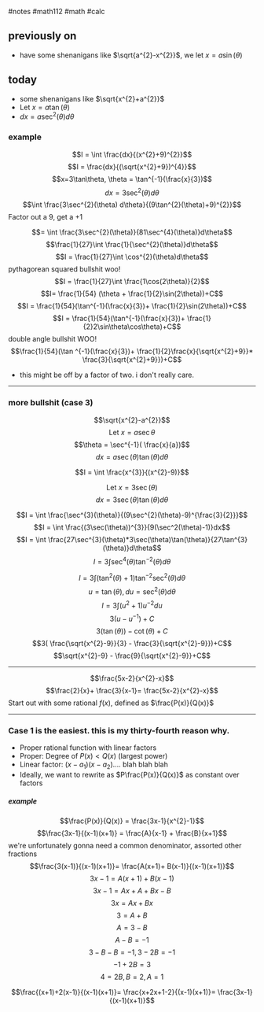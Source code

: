 #notes #math112 #math #calc

## previously on
- have some shenanigans like $\sqrt{a^{2}-x^{2}}$, we let $x=a\sin(\theta)$

## today
- some shenanigans like $\sqrt{x^{2}+a^{2}}$
- Let $x=a\tan(\theta)$
- $dx=a\sec^{2}(\theta)d\theta$

### example
$$I = \int \frac{dx}{(x^{2}+9)^{2}}$$
$$I = \frac{dx}{(\sqrt{x^{2}+9})^{4}}$$
$$x=3\tan\theta, \theta = \tan^{-1}(\frac{x}{3})$$
$$dx=3\sec^{2}(\theta)d\theta$$
$$\int \frac{3\sec^{2}(\theta) d\theta}{(9\tan^{2}(\theta)+9)^{2}}$$
Factor out a 9, get a +1

$$= \int \frac{3\sec^{2}(\theta)}{81\sec^{4}(\theta)}d\theta$$
$$\frac{1}{27}\int \frac{1}{\sec^{2}(\theta)}d\theta$$
$$I = \frac{1}{27}\int \cos^{2}(\theta)d\theta$$
pythagorean squared bullshit woo!
$$I = \frac{1}{27}\int \frac{1\cos(2\theta)}{2}$$
$$I= \frac{1}{54} (\theta + \frac{1}{2}\sin(2\theta))+C$$
$$I = \frac{1}{54}(\tan^{-1}(\frac{x}{3})+ \frac{1}{2}\sin(2\theta))+C$$
$$I = \frac{1}{54}(\tan^{-1}(\frac{x}{3})+ \frac{1}{2}2\sin\theta\cos\theta)+C$$
double angle bullshit WOO!
$$\frac{1}{54}(\tan ^{-1}(\frac{x}{3})+ \frac{1}{2}\frac{x}{\sqrt{x^{2}+9}}* \frac{3}{\sqrt{x^{2}+9}})+C$$
- this might be off by a factor of two. i don't really care.


------------------------

### more bullshit (case 3)
$$\sqrt{x^{2}-a^{2}}$$
$$\text{Let }x=a\sec\theta$$
$$\theta = \sec^{-1}( \frac{x}{a})$$
$$dx = a\sec(\theta)\tan(\theta)d\theta$$

$$I = \int \frac{x^{3}}{(x^{2}-9)}$$

$$\text{Let } x= 3\sec(\theta)$$
$$dx = 3\sec(\theta)\tan(\theta)d\theta$$

$$I = \int \frac{\sec^{3}(\theta)}{(9\sec^{2}(\theta)-9)^{\frac{3}{2}}}$$
$$I = \int \frac{(3\sec(\theta))^{3}}{9(\sec^2(\theta)-1)}dx$$
$$I = \int \frac{27\sec^{3}(\theta)*3\sec(\theta)\tan(\theta)}{27\tan^{3}(\theta)}d\theta$$
$$I = 3 \int \sec^{4}(\theta)\tan^{-2}(\theta)d\theta$$

$$I = 3 \int (\tan^{2}(\theta)+1)\tan^{-2}\sec^{2}(\theta)d\theta$$
$$u = \tan(\theta), du = \sec^{2}(\theta)d\theta$$
$$I = 3 \int(u^{2}+1)u^{-2}du$$
$$3(u-u^{-1})+C$$
$$3(\tan(\theta))-\cot(\theta)+C$$
$$3( \frac{\sqrt{x^{2}-9}}{3} - \frac{3}{\sqrt{x^{2}-9}})+C$$
$$\sqrt{x^{2}-9} - \frac{9}{\sqrt{x^{2}-9}}+C$$


---

$$\frac{5x-2}{x^{2}-x}$$
$$\frac{2}{x}+ \frac{3}{x-1}= \frac{5x-2}{x^{2}-x}$$
Start out with some rational $f(x)$, defined as $\frac{P(x)}{Q(x)}$ 

---

### Case 1 is the easiest. this is my thirty-fourth reason why.
- Proper rational function with linear factors
- Proper: Degree of $P(x)<Q(x)$ (largest power)
- Linear factor: $(x-a_{1})(x-a_{2})....$ blah blah blah 
- Ideally, we want to rewrite as $P\frac{P(x)}{Q(x)}$ as constant over factors

##### example
$$\frac{P(x)}{Q(x)} = \frac{3x-1}{x^{2}-1}$$
$$\frac{3x-1}{(x-1)(x+1)} = \frac{A}{x-1} + \frac{B}{x+1}$$
we're unfortunately gonna need a common denominator, assorted other fractions
$$\frac{3(x-1)}{(x-1)(x+1)}= \frac{A(x+1)+ B(x-1)}{(x-1)(x+1)}$$
$$3x-1= A(x+1)+B(x-1)$$
$$3x-1 = Ax+A +Bx-B$$
$$3x=Ax+Bx$$
$$3 =A+B$$
$$A=3-B$$
$$A-B = -1$$
$$3-B-B=-1, 3-2B=-1$$
$$-1 +2B=3$$
$$4=2B, B=2, A=1$$

$$\frac{(x+1)+2(x-1)}{(x-1)(x+1)}= \frac{x+2x+1-2}{(x-1)(x+1)}= \frac{3x-1}{(x-1)(x+1)}$$